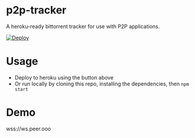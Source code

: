 # p2p-tracker

A heroku-ready bittorrent tracker for use with P2P applications.

[![Deploy](https://www.herokucdn.com/deploy/button.svg)](https://heroku.com/deploy?template=https://github.com/draeder/p2p-signal-server/)

# Usage

- Deploy to heroku using the button above
- Or run locally by cloning this repo, installing the dependencies, then ` npm start `

# Demo

wss://ws.peer.ooo
